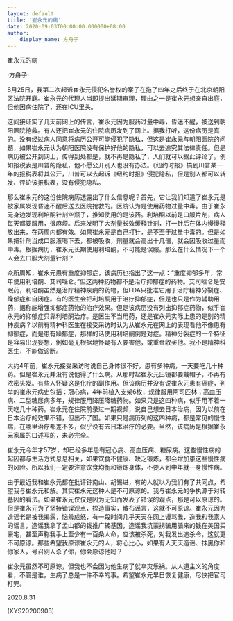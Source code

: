 ```yaml
---
layout: default
title: '崔永元的病'
date: 2020-09-03T00:00:00.000000+08:00
author:
    display_name: 方舟子
---
```


崔永元的病

·方舟子·

8月25日，我第二次起诉崔永元侵犯名誉权的案子在拖了四年之后终于在北京朝阳区法院开庭。崔永元的代理人当即提出延期审理，理由之一是崔永元想亲自出庭，但他因病住院了，还在ICU里头。

这间接证实了几天前网上的传言，崔永元因为服药过量中毒，昏迷不醒，被送到朝阳医院抢救。有人还把崔永元的住院病历发到了网上。据我打听，这份病历是真的。没有经过病人同意将病历公开可能侵犯了隐私，但这是崔永元与朝阳医院的问题，如果崔永元认为朝阳医院没有保护好他的隐私，可以去追究其法律责任。但是病历被公开到网上，传得到处都是，就不再是隐私了，人们就可以据此评论了。例如报税表是川普的隐私，他不愿公开别人也没有办法。《纽约时报》搞到川普某一年的报税表将其公开，川普可以去起诉《纽约时报》侵犯隐私，但是别人都可以转发、评论该报税表，没有侵犯隐私。

那么崔永元的这份住院病历透露出了什么信息呢？首先，它让我们知道了崔永元是被家属发现昏迷不醒后送去医院抢救的。医院认为是使用药物过量中毒。由于崔永元身边发现利培酮针剂空瓶子，推知使用的是该药。利培酮以前是口服片剂，病人每天都要服用，很麻烦。后来发明了大剂量长效缓释针剂，打一针后在体内慢慢释放出来，在两周内都有效。如果崔永元是自己打针，是不至于过量中毒的。但是如果把针剂当成口服液喝下去，都被吸收，剂量就会高出十几倍，就会因吸收过量而中毒。根据病历，崔永元长期使用利培酮，不可能是误服。那么在什么情况下一个人会去口服大剂量针剂？

众所周知，崔永元患有重度抑郁症，该病历也指出了这一点：“重度抑郁多年，常年使用利培酮、艾司唑仑。”但这两种药物都不是治疗抑郁症的药物。艾司唑仑是安眠药，利培酮虽然是治疗精神疾病的药物，但FDA只批准它用于治疗精神分裂症、躁郁症和自闭症。有的医生会把利培酮用于治疗抑郁症，但是也只是作为辅助用药，据称能增强抑郁症药物的治疗效果。但是该病历没有列出抑郁症药物，似乎崔永元的抑郁症只靠利培酮治疗。是医生不当用药，还是崔永元实际上患的是别的精神疾病？以前有精神科医生在接受采访时认为从崔永元在网上的表现看他不像患有抑郁症，而是患有躁郁症，那样的话使用利培酮倒是对症。精神分裂症的一个特征是容易出现妄想，例如毫无根据地怀疑有人要害他，或重金收买他。我不是精神科医生，不能做诊断。

大约4年前，崔永元接受采访时说自己身体很不好，患有多种病，一天要吃几十种药。但是崔永元并没有说他得了什么病。从那时起崔永元出镜都要戴帽子，不再有浓密头发。有些人怀疑这是化疗的副作用。但该病历并没有说崔永元患有癌症，列举的崔永元病史包括：冠心病，4年前植入支架6枚，规律服用阿司匹林；高血压病、二型糖尿病多年，规律服用降压降糖药物。如果只是这四种病，似乎用不着一天吃几十种药。崔永元在住院前录过一期视频，说自己想去日本治病，因为以前在日本治疗的效果不错，但出不了国。如果只是病历列的这四种病，都是常见的慢性病，在哪里治疗都差不多，似乎没有去日本治疗的必要。当然，该病历是根据崔永元家属的口述写的，未必完全。

崔永元今年才57岁，却已经多年患有冠心病、高血压病、糖尿病。这些慢性病的起因都与生活方式息息相关，如果饮食不健康、缺乏锻炼，都会增加患这些慢性病的风险。所以我们一定要注意饮食均衡和锻炼身体，不要人到中年就一身慢性病。

由于最近我和崔永元都在批评钟南山、胡锡进，有的人就以为我们有了共同点，希望我与崔永元和解。其实崔永元这种人是不可原谅的。我与崔永元的争执源于对转基因的看法。如果崔永元仅仅是因为无知而发表了错误的观点，那是可以原谅的。但是崔永元为了坚持错误观点，捏造事实，散布谣言，这就不可原谅。崔永元因为造谣老是被我揭露，恼羞成怒，有一段时间几乎天天在网上谩骂我，造我和我家人的谣言，造谣我拿了孟山都的钱推广转基因，造谣我坑蒙拐骗用骗来的钱在美国买豪宅，甚至声称我手上至少有一百条人命，应该被杀死，对我发出追杀令，这就更不可原谅。那些希望我原谅崔永元的人，将心比心，如果有人天天造谣、抹黑你和你家人，号召别人杀了你，你会原谅他吗？

崔永元虽然不可原谅，但我也不会因为他生病了就幸灾乐祸。从人道主义的角度看，不管是谁，生病了总是一件不幸的事。希望崔永元早日恢复健康，尽快把官司打完。

2020.8.31

(XYS20200903)

